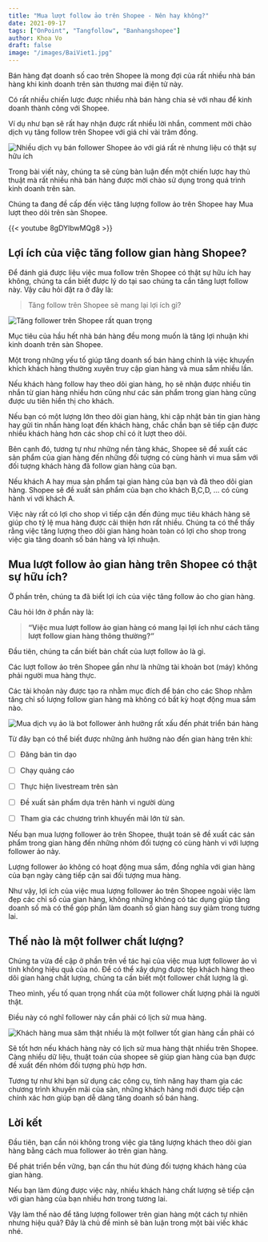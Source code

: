 ```yaml
---
title: "Mua lượt follow ảo trên Shopee - Nên hay không?"
date: 2021-09-17
tags: ["OnPoint", "Tangfollow", "Banhangshopee"]
author: Khoa Vo
draft: false
image: "/images/BaiViet1.jpg"
---
```


Bán hàng đạt doanh số cao trên Shopee là mong đợi của rất nhiều nhà bán hàng khi kinh doanh trên sàn thương mai điện tử này.

Có rất nhiều chiến lược được nhiều nhà bán hàng chia sẻ với nhau để kinh doanh thành công với Shopee.

Ví dụ như bạn sẽ rất hay nhận được rất nhiều lời nhắn, comment mời chào dịch vụ tăng follow trên Shopee với giá chỉ vài trăm đồng.

![Nhiều dịch vụ bán follower Shopee ảo với giá rất rẻ nhưng liệu có thật sự hữu ích](/images/DichVuFollowerShopeeAo.jpg)

Trong bài viết này, chúng ta sẽ cùng bàn luận đến một chiến lược hay thủ thuật mà rất nhiều nhà bán hàng được mời chào sử dụng trong quá trình kinh doanh trên sàn.

Chúng ta đang đề cấp đến việc tăng lượng follow ảo trên Shopee hay Mua lượt theo dõi trên sàn Shopee.

{{< youtube 8gDYlbwMQg8 >}}

## Lợi ích của việc tăng follow gian hàng Shopee?

Để đánh giá được liệu việc mua follow trên Shopee có thật sự hữu ích hay không, chúng ta cần biết được lý do tại sao chúng ta cần tăng lượt follow này.
Vậy câu hỏi đặt ra ở đây là:

> Tăng follow trên Shopee sẽ mang lại lợi ích gì?

![Tăng follower trên Shopee rất quan trọng](/images/TangFollowerTrenShopee.jpg)

Mục tiêu của hầu hết nhà bán hàng đều mong muốn là tăng lợi nhuận khi kinh doanh trên sàn Shopee.

Một trong những yếu tố giúp tăng doanh số bán hàng chính là việc khuyến khích khách hàng thường xuyên truy cập gian hàng và mua sắm nhiều lần.

Nếu khách hàng follow hay theo dõi gian hàng, họ sẽ nhận được nhiều tin nhắn từ gian hàng nhiều hơn cũng như các sản phẩm trong gian hàng cũng được ưu tiên hiển thị cho khách.

Nếu bạn có một lượng lớn theo dõi gian hàng, khi cập nhật bản tin gian hàng hay gửi tin nhắn hàng loạt đến khách hàng, chắc chắn bạn sẽ tiếp cận được nhiều khách hàng hơn các shop chỉ có ít lượt theo dõi.

Bên cạnh đó, tương tự như những nền tảng khác, Shopee sẽ đề xuất các sản phẩm của gian hàng đến những đối tượng có cùng hành vi mua sắm với đối tượng khách hàng đã follow gian hàng của bạn.

Nếu khách A hay mua sản phẩm tại gian hàng của bạn và đã theo dõi gian hàng. Shopee sẽ đề xuất sản phẩm của bạn cho khách B,C,D, … có cùng hành vi với khách A.

Việc này rất có lợi cho shop vì tiếp cận đến đúng mục tiêu khách hàng sẽ giúp cho tỷ lệ mua hàng được cải thiện hơn rất nhiều.
Chúng ta có thể thấy rằng việc tăng lượng theo dõi gian hàng hoàn toàn có lợi cho shop trong việc gia tăng doanh số bán hàng và lợi nhuận.

## Mua lượt follow ảo gian hàng trên Shopee có thật sự hữu ích?

Ở phần trên, chúng ta đã biết lợi ích của việc tăng follow ảo cho gian hàng.

Câu hỏi lớn ở phần này là:

> **“Việc mua lượt follow ảo gian hàng có mang lại lợi ích như cách tăng lượt follow gian hàng thông thường?”**

Đầu tiên, chúng ta cần biết bản chất của lượt follow ảo là gì.

Các lượt follow ảo trên Shopee gần như là những tài khoản bot (máy) không phải người mua hàng thực.

Các tài khoản này được tạo ra nhằm mục đích để bán cho các Shop nhằm tăng chỉ số lượng follow gian hàng mà không có bất kỳ hoạt động mua sắm nào.

![Mua dịch vụ ảo là bot follower ảnh hưởng rất xấu đến phát triển bán hàng](/images/FollowAo.jpg)



Từ đây bạn có thể biết được những ảnh hưởng nào đến gian hàng trên khi:

- [ ] Đăng bản tin dạo
- [ ] Chạy quảng cáo
- [ ] Thực hiện livestream trên sàn
- [ ] Đề xuất sản phẩm dựa trên hành vi người dùng
- [ ] Tham gia các chương trình khuyến mãi lớn từ sàn.



Nếu bạn mua lượng follower ảo trên Shopee, thuật toán sẽ đề xuất các sản phẩm trong gian hàng đến những nhóm đối tượng có cùng hành vi với lượng follower ảo này.

Lượng follower ảo không có hoạt động mua sắm, đồng nghĩa với gian hàng của bạn ngày càng tiếp cận sai đối tượng mua hàng.

Như vậy, lợi ích của việc mua lượng follower ảo trên Shopee ngoài việc làm đẹp các chỉ số của gian hàng, không những không có tác dụng giúp tăng doanh số mà có thể góp phần làm doanh số gian hàng suy giảm trong tương lai.

## Thế nào là một follwer chất lượng?

Chúng ta vừa đề cập ở phần trên về tác hại của việc mua lượt follower ảo vì tính không hiệu quả của nó.
Để có thể xây dựng được tệp khách hàng theo dõi gian hàng chất lượng, chúng ta cần biết một follower chất lượng là gì.

Theo mình, yếu tố quan trọng nhất của một follower chất lượng phải là người thật.

Điều này có nghĩ follower này cần phải có lịch sử mua hàng. 

![Khách hàng mua săm thật nhiều là một follwer tốt gian hàng cần phải có](/images/KhachMuaSamOnLine.jpg)

Sẽ tốt hơn nếu khách hàng này có lịch sử mua hàng thật nhiều trên Shopee. Càng nhiều dữ liệu, thuật toán của shopee sẽ giúp gian hàng của bạn được đề xuất đến nhóm đối tượng phù hợp hơn.

Tương tự như khi bạn sử dụng các công cụ, tính năng hay tham gia các chương trình khuyến mãi của sàn, những khách hàng mới được tiếp cận chính xác hơn giúp bạn dễ dàng tăng doanh số bán hàng.

## Lời kết

Đầu tiên, bạn cần nói không trong việc gia tăng lượng khách theo dõi gian hàng bằng cách mua follower ảo trên gian hàng.

Để phát triển bền vững, bạn cần thu hút đúng đối tượng khách hàng của gian hàng. 

Nếu bạn làm đúng được việc này, nhiều khách hàng chất lượng sẽ tiếp cận với gian hàng của bạn nhiều hơn trong tương lai.

Vậy làm thế nào để tăng lượng follower trên gian hàng một cách tự nhiên nhưng hiệu quả? Đây là chủ đề mình sẽ bàn luận trong một bài viếc khác nhé.
